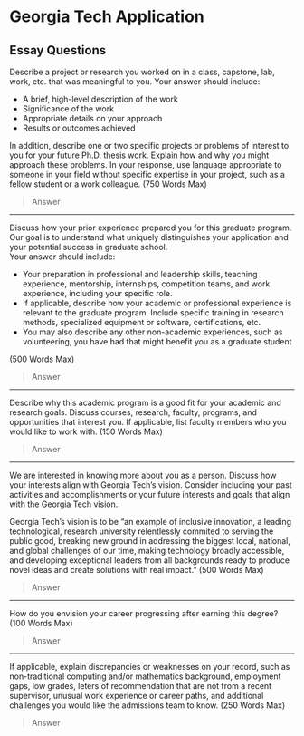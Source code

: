 # Georgia Tech Application

## Essay Questions

Describe a project or research you worked on in a class, capstone, lab, work, etc. that was meaningful to you.
Your answer should include:

* A brief, high-level description of the work
* Significance of the work
* Appropriate details on your approach
* Results or outcomes achieved

In addition, describe one or two specific projects or problems of interest to you for your future Ph.D. thesis work. Explain how and why you might approach these problems. In your response, use language appropriate to someone in your field without specific expertise in your project, such as a fellow student or a work colleague. (750 Words Max)

> Answer

---

Discuss how your prior experience prepared you for this graduate program. Our goal is to understand what uniquely distinguishes your application and your potential success in graduate school.  
Your answer should include:

* Your preparation in professional and leadership skills, teaching experience, mentorship, internships, competition teams, and work experience, including your specific role.
* If applicable, describe how your academic or professional experience is relevant to the graduate program. Include specific training in research methods, specialized equipment or software, certifications, etc.
* You may also describe any other non-academic experiences, such as volunteering, you have had that might benefit you as a graduate student

(500 Words Max)

> Answer

---

Describe why this academic program is a good fit for your academic and research goals. Discuss courses, research, faculty, programs, and opportunities that interest you. If applicable, list faculty members who you would like to work with. (150 Words Max)

> Answer

---

We are interested in knowing more about you as a person. Discuss how your interests align with Georgia Tech’s vision. Consider including your past activities and accomplishments or your future interests and goals that align with the Georgia Tech vision..

Georgia Tech’s vision is to be “an example of inclusive innovation, a leading
technological, research university relentlessly commited to serving the public good,
breaking new ground in addressing the biggest local, national, and global challenges of our time, making technology broadly accessible, and developing exceptional leaders
from all backgrounds ready to produce novel ideas and create solutions with real
impact.” (500 Words Max)

> Answer

---

How do you envision your career progressing after earning this degree? (100 Words Max)

> Answer

---

If applicable, explain discrepancies or weaknesses on your record, such as non-traditional computing and/or mathematics background, employment gaps,
low grades, leters of recommendation that are not from a recent supervisor, unusual work experience or career paths, and additional challenges you would like the admissions team to know. (250 Words Max)

> Answer
